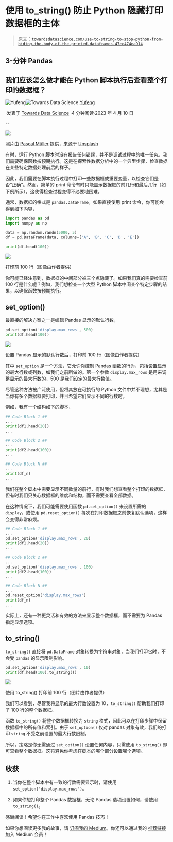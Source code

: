 # 使用 to_string() 防止 Python 隐藏打印数据框的主体

> 原文：[`towardsdatascience.com/use-to-string-to-stop-python-from-hiding-the-body-of-the-printed-dataframes-47ce474ea914`](https://towardsdatascience.com/use-to-string-to-stop-python-from-hiding-the-body-of-the-printed-dataframes-47ce474ea914)

## 3-分钟 Pandas

## 我们应该怎么做才能在 Python 脚本执行后查看整个打印的数据框？

[](https://jianan-lin.medium.com/?source=post_page-----47ce474ea914--------------------------------)![Yufeng](https://jianan-lin.medium.com/?source=post_page-----47ce474ea914--------------------------------)[](https://towardsdatascience.com/?source=post_page-----47ce474ea914--------------------------------)![Towards Data Science](https://towardsdatascience.com/?source=post_page-----47ce474ea914--------------------------------) [Yufeng](https://jianan-lin.medium.com/?source=post_page-----47ce474ea914--------------------------------)

·发表于 [Towards Data Science](https://towardsdatascience.com/?source=post_page-----47ce474ea914--------------------------------) ·4 分钟阅读·2023 年 4 月 10 日

--

![](img/82ece6c195a037aa5d625ace0831eddf.png)

照片由 [Pascal Müller](https://unsplash.com/@millerthachiller?utm_source=medium&utm_medium=referral) 提供，来源于 [Unsplash](https://unsplash.com/?utm_source=medium&utm_medium=referral)

有时，运行 Python 脚本时没有报告任何错误，并不是调试过程中的唯一任务。我们需要确保函数按预期执行。这是在探索性数据分析中的一个典型步骤，检查数据在某些特定数据处理前后的样子。

因此，我们需要在脚本执行过程中打印一些数据框或重要变量，以检查它们是否“正确”。然而，简单的 print 命令有时只能显示数据框的前几行和最后几行（如下例所示），这使得检查过程变得不必要地困难。

通常，数据框的格式是 `pandas.DataFrame`，如果直接使用 print 命令，你可能会得到如下内容，

```py
import pandas as pd
import numpy as np

data = np.random.randn(5000, 5)
df = pd.DataFrame(data, columns=['A', 'B', 'C', 'D', 'E'])

print(df.head(100))
```

![](img/45c899e7e97eae3889f90f12f2b773b3.png)

打印前 100 行（图像由作者提供）

你可能已经注意到，数据框的中间部分被三个点隐藏了。如果我们真的需要检查前 100 行是什么呢？例如，我们想检查一个大型 Python 脚本中间某个特定步骤的结果，以确保函数按预期执行。

## set_option()

最直接的解决方案之一是编辑 Pandas 显示的默认行数，

```py
pd.set_option('display.max_rows', 500)
print(df.head(100))
```

![](img/67428d29db198d387f537af5edec7a1a.png)

设置 Pandas 显示的默认行数后，打印前 100 行（图像由作者提供）

其中 `set_option` 是一个方法，它允许你控制 Pandas 函数的行为，包括设置显示的最大行数或列数，如我们之前所做的。第一个参数 `display.max_rows` 是用来调整显示的最大行数的，500 是我们设定的最大行数值。

尽管这种方法被广泛使用，但将其放在可执行的 Python 文件中并不理想，尤其是当你有多个数据框要打印，并且希望它们显示不同的行数时。

例如，我有一个结构如下的脚本，

```py
## Code Block 1 ##
...
print(df1.head(20))
...

## Code Block 2 ##
...
print(df2.head(100))
...

## Code Block N ##
...
print(df_n)
...
```

我们在整个脚本中需要显示不同数量的前行，有时我们想查看整个打印的数据框，但有时我们只关心数据框的维度和结构，而不需要查看全部数据。

在这种情况下，我们可能需要使用函数 `pd.set_option()` 来设置所需的 `display`，或使用 `pd.reset_option()` 每次在打印数据框之前恢复默认选项，这样会变得非常麻烦。

```py
## Code Block 1 ##
...
pd.set_option('display.max_rows', 20)
print(df1.head(20))
...

## Code Block 2 ##
...
pd.set_option('display.max_rows', 100)
print(df2.head(100))
...

## Code Block N ##
...
pd.reset_option('display.max_rows')
print(df_n)
...
```

实际上，还有一种更灵活和有效的方法来显示整个数据框，而不需要为 Pandas 指定显示选项。

## to_string()

`to_string()` 直接将 `pd.DataFrame` 对象转换为字符串对象，当我们打印它时，不会受 `pandas` 的显示限制影响。

```py
pd.set_option('display.max_rows', 10)
print(df.head(100).to_string())
```

![](img/398b0574757fa765397fb59aea6ea6a3.png)

使用 to_string() 打印前 100 行（图片由作者提供）

我们可以看到，尽管我将显示的最大行数设置为 10，`to_string()` 帮助我们打印了 100 行的整个数据框。

函数 `to_string()` 将整个数据框转换为 `string` 格式，因此可以在打印步骤中保留数据框中的所有值和索引。由于 `set_option()` 仅对 pandas 对象有效，我们的打印 `string` 不受之前设置的最大行数限制。

所以，策略是你无需通过 `set_option()` 设置任何内容，只需使用 `to_string()` 即可查看整个数据框。这将避免你考虑在脚本的哪个部分设置哪个选项。

## 收获

1.  当你在整个脚本中有一致的行数需要显示时，请使用 `set_option('display.max_rows')`。

1.  如果你想打印整个 Pandas 数据框，无论 Pandas 选项设置如何，请使用 `to_string()`。

感谢阅读！希望你在工作中喜欢使用 Pandas 技巧！

如果你想阅读更多我的故事，请 [订阅我的 Medium](https://jianan-lin.medium.com/subscribe)。你还可以通过我的 [推荐链接](https://jianan-lin.medium.com/membership) 加入 Medium 会员！
